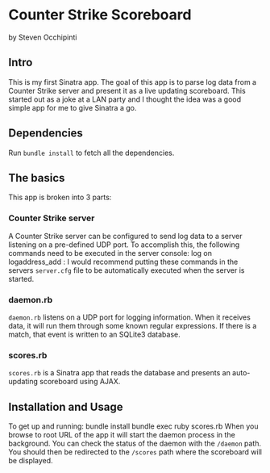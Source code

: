 # Counter Strike Scoreboard
by Steven Occhipinti


## Intro

This is my first Sinatra app.
The goal of this app is to parse log data from a Counter Strike server and
present it as a live updating scoreboard.
This started out as a joke at a LAN party and I thought the idea was a good
simple app for me to give Sinatra a go.


## Dependencies

Run `bundle install` to fetch all the dependencies.


## The basics

This app is broken into 3 parts:

### Counter Strike server

A Counter Strike server can be configured to send log data to a server
listening on a pre-defined UDP port.
To accomplish this, the following commands need to be executed in the server console:
    log on
    logaddress_add <server>:<port>
I would recommend putting these commands in the servers `server.cfg` file to be
automatically executed when the server is started.

### daemon.rb

`daemon.rb` listens on a UDP port for logging information.
When it receives data, it will run them through some known regular expressions.
If there is a match, that event is written to an SQLite3 database.

### scores.rb

`scores.rb` is a Sinatra app that reads the database and presents an
auto-updating scoreboard using AJAX.

## Installation and Usage

To get up and running:
    bundle install
    bundle exec ruby scores.rb
When you browse to root URL of the app it will start the daemon process in the background.
You can check the status of the daemon with the `/daemon` path.
You should then be redirected to the `/scores` path where the scoreboard will
be displayed.
